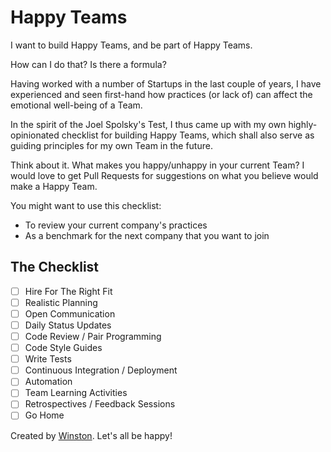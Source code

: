 # Happy Teams

I want to build Happy Teams, and be part of Happy Teams.

How can I do that? Is there a formula?

Having worked with a number of Startups in the last couple of years,
I have experienced and seen first-hand how practices (or lack of) can affect the emotional well-being of a Team.

In the spirit of the Joel Spolsky's Test,
I thus came up with my own highly-opinionated checklist for building Happy Teams,
which shall also serve as guiding principles for my own Team in the future.

Think about it. What makes you happy/unhappy in your current Team?
I would love to get Pull Requests for suggestions on what you believe would make a Happy Team.

You might want to use this checklist:

- To review your current company's practices
- As a benchmark for the next company that you want to join

## The Checklist

- [ ] Hire For The Right Fit
- [ ] Realistic Planning
- [ ] Open Communication
- [ ] Daily Status Updates
- [ ] Code Review / Pair Programming
- [ ] Code Style Guides
- [ ] Write Tests
- [ ] Continuous Integration / Deployment
- [ ] Automation
- [ ] Team Learning Activities
- [ ] Retrospectives / Feedback Sessions
- [ ] Go Home

Created by [Winston](https://twitter.com/winstonyw). Let's all be happy!

